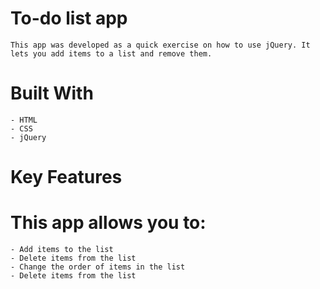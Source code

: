 

# To-do list app

    This app was developed as a quick exercise on how to use jQuery. It lets you add items to a list and remove them.

# Built With

    - HTML
    - CSS
    - jQuery

# Key Features

# This app allows you to:

    - Add items to the list
    - Delete items from the list
    - Change the order of items in the list
    - Delete items from the list
